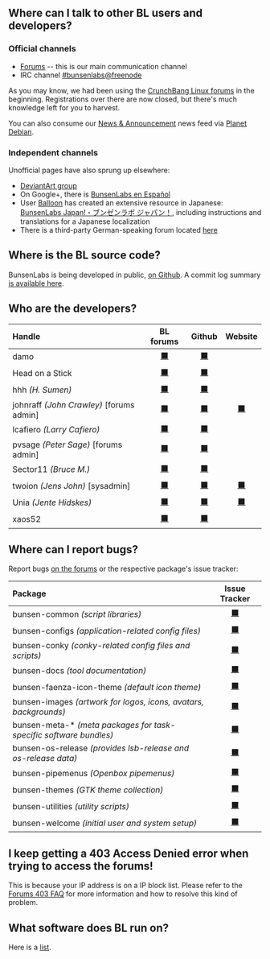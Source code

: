 ## Where can I talk to other BL users and developers?

### Official channels

  * [Forums](https://forums.bunsenlabs.org) -- this is our main communication channel
  * IRC channel [#bunsenlabs@freenode](irc://chat.freenode.net:6697/#bunsenlabs)

As you may know, we had been using the [CrunchBang Linux forums](http://crunchbang.org/forums)
in the beginning. Registrations over there are now closed, but there's
much knowledge left for you to harvest.

You can also consume our [News & Announcement](https://forums.bunsenlabs.org/viewforum.php?id=12)
news feed via [Planet Debian](http://planet.debian.org/deriv/).

### Independent channels
  
Unofficial pages have also sprung up elsewhere:

* [DeviantArt group](http://bunsenlabs.deviantart.com/)
* On Google+, there is [BunsenLabs en Español](https://plus.google.com/communities/102155480089831191422)
* User [Balloon](https://forums.bunsenlabs.org/viewtopic.php?pid=8855#p8855) has created an extensive resource in Japanese: [BunsenLabs Japan!・ブンゼンラボ ジャパン！](http://bunsenlabs-jp.jimdo.com/), including instructions and translations for a Japanese localization
* There is a third-party German-speaking forum located [here](https://bunsenlabs-de.lima-city.de/index.php)

## Where is the BL source code?

BunsenLabs is being developed in public, [on Github](https://github.com/BunsenLabs). A commit log summary [is available here](/gitlog.html).

## Who are the developers?

| Handle                                      | BL forums                                             | Github                                                      | Website                    |
|:--------------------------------------------|:-----------------------------------------------------:|:-----------------------------------------------------------:|:--------------------------:|
| damo                                        | [⬛ ](https://forums.bunsenlabs.org/profile.php?id=6)   | [⬛ ](https://github.com/capn-damo)                           |                            |
| Head on a Stick                             | [⬛ ](https://forums.bunsenlabs.org/profile.php?id=74)  | [⬛ ](https://github.com/Head-on-a-Stick/)                    |                            |
| hhh *(H. Sumen)*                            | [⬛ ](https://forums.bunsenlabs.org/profile.php?id=10)  | [⬛ ](https://github.com/hhhorb)                              |                            |
| johnraff *(John Crawley)* [forums admin]    | [⬛ ](https://forums.bunsenlabs.org/profile.php?id=7)   | [⬛ ](https://github.com/johnraff)                            | [⬛ ](http://asazuke.com/)   |
| lcafiero *(Larry Cafiero)*                  | [⬛ ](https://forums.bunsenlabs.org/profile.php?id=168) | [⬛ ](https://github.com/lcafiero)                            |                            |
| pvsage *(Peter Sage)* [forums admin]        | [⬛ ](https://forums.bunsenlabs.org/profile.php?id=39)  | [⬛ ](https://github.com/pvsage)                              |                            |
| Sector11 *(Bruce M.)*                       | [⬛ ](https://forums.bunsenlabs.org/profile.php?id=5)   | [⬛ ](https://github.com/Sector11)                            |                            |
| twoion *(Jens John)* <blue>[sysadmin]</blue>| [⬛ ](https://forums.bunsenlabs.org/profile.php?id=2)   | [⬛ ](https://github.com/2ion)                                | [⬛ ](https://2ion.de)       |
| Unia *(Jente Hidskes)*                      | [⬛ ](https://forums.bunsenlabs.org/profile.php?id=12)  | [⬛ ](https://github.com/Unia)                                | [⬛ ](https://unia.github.io/)|
| xaos52                                      | [⬛ ](https://forums.bunsenlabs.org/profile.php?id=159) | [⬛ ](https://github.com/xaosfiftytwo)                        |                            |

## Where can I report bugs?

Report bugs [on the forums](https://forums.bunsenlabs.org/viewforum.php?id=14) or the
respective package's issue tracker:

| Package                                                           | Issue Tracker                                                           |
|:------------------------------------------------------------------|:-----------------------------------------------------------------------:|
|bunsen-common *(script libraries)*                                 | [⬛ ](https://github.com/BunsenLabs/bunsen-common/issues)                 |
|bunsen-configs *(application-related config files)*                | [⬛ ](https://github.com/BunsenLabs/bunsen-configs/issues)                |
|bunsen-conky *(conky-related config files and scripts)*            | [⬛ ](https://github.com/BunsenLabs/bunsen-conky/issues)                  |
|bunsen-docs *(tool documentation)*                                 | [⬛ ](https://github.com/BunsenLabs/bunsen-docs/issues)                   |
|bunsen-faenza-icon-theme *(default icon theme)*                    | [⬛ ](https://github.com/BunsenLabs/bunsen-faenza-icon-theme/issues)      |
|bunsen-images *(artwork for logos, icons, avatars, backgrounds)*   | [⬛ ](https://github.com/BunsenLabs/bunsen-images/issues)                 |
|bunsen-meta-\* *(meta packages for task-specific software bundles)*| [⬛ ](https://github.com/BunsenLabs/bunsen-welcome/issues)                |
|bunsen-os-release *(provides lsb-release and os-release data)*     | [⬛ ](https://github.com/BunsenLabs/bunsen-os-release/issues)             |
|bunsen-pipemenus *(Openbox pipemenus)*                             | [⬛ ](https://github.com/BunsenLabs/bunsen-pipemenus/issues)              |
|bunsen-themes *(GTK theme collection)*                             | [⬛ ](https://github.com/BunsenLabs/bunsen-themes/issues)                 |
|bunsen-utilities *(utility scripts)*                               | [⬛ ](https://github.com/BunsenLabs/bunsen-utilities/issues)              |
|bunsen-welcome *(initial user and system setup)*                   | [⬛ ](https://github.com/BunsenLabs/bunsen-welcome/issues)                |

## I keep getting a 403 Access Denied error when trying to access the forums!

This is because your IP address is on a IP block list. Please refer to
the [Forums 403 FAQ](https://www.bunsenlabs.org/forums403.html) for more
information and how to resolve this kind of problem.

## What software does BL run on?

Here is a [list](/stuffweuse.html).
